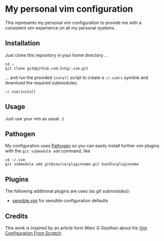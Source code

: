 My personal vim configuration
=============================

This represents my personal vim configuration to provide me with a consistent
vim experience on all my personal systems.


Installation
------------

Just clone this repository in your home directory ...

	cd ~
	git clone git@github.com:2chg/.vim.git

... and run the provided `install` script to create a `~/.vimrc` symlink
and download the required submodules.

	~/.vim/install


Usage
-----

Just use your vim as usual. :)


Pathogen
--------

My configuration uses [Pathogen][pathogen] so you can easily install further
vim plugins with the `git submodule add` command, like

	cd ~/.vim
	git submodule add git@source/pluginname.git bundle/pluginname


Plugins
-------

The following additional plugins are uses (as *git submodules*):

* [sensible.vim][sensible.vim] for sensible configuration defaults

Credits
-------

This work is inspired by an article form *Marc G Gauthier* about his
[Vim Configuration From Scratch][vimrcFromScratch].


[pathogen]: https://github.com/tpope/vim-pathogen "pathogen.vim by Tim Pope"
[sensible.vim]: https://github.com/tpope/vim-sensible "sensible.vim by Tim Pope"
[vimrcFromScratch]: http://marcgg.com/blog/2016/03/01/vimrc-example/ "Vim Configuration From Scratch in 2016 by Marc G Gauthier"

